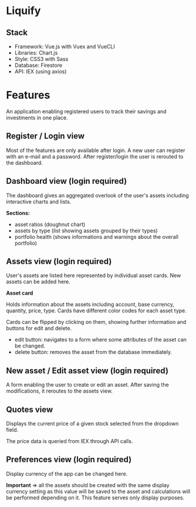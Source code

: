 # Liquify

## Stack

- Framework: Vue.js with Vuex and VueCLI
- Libraries: Chart.js
- Style: CSS3 with Sass
- Database: Firestore
- API: IEX (using axios)

# Features

An application enabling registered users to track their savings and investments in one place.

## Register / Login view

Most of the features are only available after login. A new user can register with an e-mail and a password. After register/login the user is rerouted to the dashboard.

## Dashboard view (login required)

The dashboard gives an aggregated overlook of the user's assets including interactive charts and lists.

**Sections:**
- asset ratios (doughnut chart)
- assets by type (list showing assets grouped by their types)
- portfolio health (shows informations and warnings about the overall portfolio)

## Assets view (login required)

User's assets are listed here represented by individual asset cards. New assets can be added here.

**Asset card**

Holds information about the assets including account, base currency, quantity, price, type. Cards have different color codes for each asset type.

Cards can be flipped by clicking on them, showing further information and buttons for edit and delete.

- edit button: navigates to a form where some attributes of the asset can be changed.
- delete button: removes the asset from the database immediately.

## New asset / Edit asset view (login required)

A form enabling the user to create or edit an asset. After saving the modifications, it reroutes to the assets view.

## Quotes view

Displays the current price of a given stock selected from the dropdown field.

The price data is queried from IEX through API calls.

## Preferences view (login required)

Display currency of the app can be changed here.

**Important** => all the assets should be created with the same display currency setting as this value will be saved to the asset and calculations will be performed depending on it. This feature serves only display purposes.